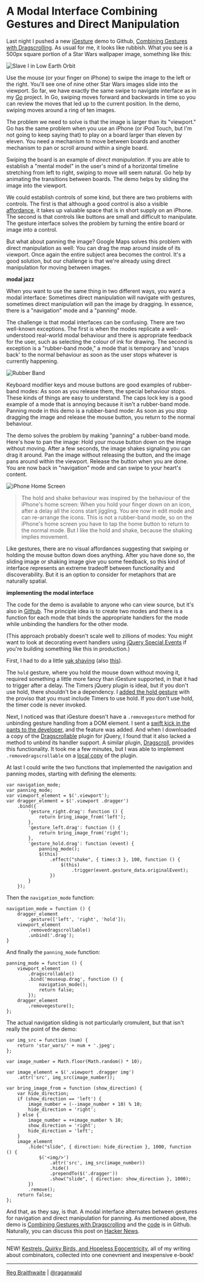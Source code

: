 A Modal Interface Combining Gestures and Direct Manipulation
===

Last night I pushed a new [iGesture][ig] demo to Github, [Combining Gestures with Dragscrolling][drag]. As usual for me, it looks like rubbish. What you see is a 500px square portion of a Star Wars wallpaper image, something like this:

![Slave I in Low Earth Orbit][slave]

Use the mouse (or your finger on iPhone) to swipe the image to the left or the right. You'll see one of nine other Star Wars images slide into the viewport. So far, we have exactly the same swipe to navigate interface as in my [Go][go] project. In Go, swiping moves forward and backwards in time so you can review the moves that led up to the current position. In the demo, swiping moves around a ring of ten images.

The problem we need to solve is that the image is larger than its "viewport." Go has the same problem when you use an iPhone (or iPod Touch, but I'm not going to keep saying that) to play on a board larger than eleven by eleven. You need a mechanism to move between boards and another mechanism to pan or scroll around within a single board.

Swiping the board is an example of *direct manipulation*. If you are able to establish a "mental model" in the user's mind of a horizontal timeline stretching from left to right, swiping to move will seem natural. Go help by animating the transitions between boards. The demo helps by sliding the image into the viewport.

We could establish controls of some kind, but there are two problems with controls. The first is that although a good control is also a visible [affordance][affordance], it takes up valuable space that is in short supply on an iPhone. The second is that controls like buttons are small and difficult to manipulate. The gesture interface solves the problem by turning the entire board or image into a control.

But what about panning the image? Google Maps solves this problem with direct manipulation as well: You can drag the map around inside of its viewport. Once again the entire subject area becomes the control. It's a good solution, but our challenge is that we're already using direct manipulation for moving between images.

**modal jazz**

When you want to use the same thing in two different ways, you want a modal interface: Sometimes direct manipulation will navigate with gestures, sometimes direct manipulation will pan the image by dragging. In essence, there is a "navigation" mode and a "panning" mode.

The challenge is that modal interfaces can be confusing. There are two well-known exceptions. The first is when the modes replicate a well-understood real-world modal behaviour and there is appropriate feedback for the user, such as selecting the colour of ink for drawing. The second is exception is a "rubber-band mode," a mode that is temporary and 'snaps back' to the normal behaviour as soon as the user stops whatever is currently happening.

![Rubber Band][band]

Keyboard modifier keys and mouse buttons are good examples of rubber-band modes: As soon as you release them, the special behaviour stops. These kinds of things are easy to understand. The caps lock key is a good example of a mode that is annoying because it isn't a rubber-band mode. Panning mode in this demo is a rubber-band mode: As soon as you stop dragging the image and release the mouse button, you return to the normal behaviour.

The demo solves the problem by making "panning" a rubber-band mode. Here's how to pan the image: Hold your mouse button down on the image without moving. After a few seconds, the image shakes signaling you can drag it around. Pan the image without releasing the button, and the image pans around within the viewport. Release the button when you are done. You are now back in "navigation" mode and can swipe to your heart's content.

![iPhone Home Screen][home]

> The hold and shake behaviour was inspired by the behaviour of the iPhone's home screen: When you hold your finger down on an icon, after a delay all the icons start jiggling. You are now in edit mode and can re-arrange the icons. This is not a rubber-band mode, so on the iPhone's home screen you have to tap the home button to return to the normal mode. But I like the hold and shake, because the shaking implies movement.

Like gestures, there are no visual affordances suggesting that swiping or holding the mouse button down does anything. After you have done so, the sliding image or shaking image give you some feedback, so this kind of interface represents an extreme tradeoff between functionality and discoverability. But it is an option to consider for metaphors that are naturally spatial.

**implementing the modal interface**

The code for the demo is available to anyone who can view source, but it's also in [Github][code]. The principle idea is to create two modes and there is a function for each mode that binds the appropriate handlers for the mode while unbinding the handlers for the other mode.

(This approach probably doesn't scale well to zillions of modes: You might want to look at decorating event handlers using [jQuery Special Events][special] if you're building something like this in production.)

First, I had to do a little [yak shaving][yak] (also [this][dont_yak]).

The `hold` gesture, where you hold the mouse down without moving it, required something a little more fancy than iGesture supported, in that it had to trigger after a delay. The Timers jQuery plugin is ideal, but if you don't use hold, there shouldn't be a dependency. I [added the hold gesture][hold] with the proviso that you must include Timers to use hold. If you don't use hold, the timer code is never invoked.

Next, I noticed was that iGesture doesn't have a `.removegesture` method for unbinding gesture handling from a DOM element. I sent a [swift kick in the pants to the developer][catch_22], and the feature was added. And when I downloaded a copy of the [Dragscrollable][dsble] plugin for jQuery, I found that it also lacked a method to unbind its handler support. A similar plugin, [Dragscroll][ds], provides this functionality. It took me a few minutes, but I was able to implement `.removedragscrollable` on a [local copy][dsjs] of the plugin.

At last I could write the two functions that implemented the navigation and panning modes, starting with defining the elements:

	var navigation_mode;
	var panning_mode;
	var viewport_element = $('.viewport');
	var dragger_element = $('.viewport .dragger')
		.bind({
			'gesture_right.drag': function () {
				return bring_image_from('left');
			},
			'gesture_left.drag': function () {
				return bring_image_from('right');
			},
			'gesture_hold.drag': function (event) {
				panning_mode();
				$(this)
					.effect("shake", { times:3 }, 100, function () {
						$(this)
							.trigger(event.gesture_data.originalEvent);
					})
			}
		});

Then the `navigation_mode` function:

	navigation_mode = function () {
		dragger_element
			.gesture(['left', 'right', 'hold']);
		viewport_element
			.removedragscrollable()
			.unbind('.drag');
	}

And finally the `panning_mode` function:

	panning_mode = function () {
		viewport_element
			.dragscrollable()
			.bind('mouseup.drag', function () {
				navigation_mode();
				return false;
			});
		dragger_element
			.removegesture();
	};

The actual navigation sliding is not particularly cromulent, but that isn't really the point of the demo:

	var img_src = function (num) {
		return 'star_wars/' + num + '.jpeg';
	};
	
	var image_number = Math.floor(Math.random() * 10);

	var image_element = $('.viewport .dragger img')
		.attr('src', img_src(image_number));
	
	var bring_image_from = function (show_direction) {
		var hide_direction;
		if (show_direction == 'left') {
			image_number = (--image_number + 10) % 10;
			hide_direction = 'right';
		} else {
			image_number = ++image_number % 10;
			show_direction = 'right';
			hide_direction = 'left';
		}
		image_element
			.hide("slide", { direction: hide_direction }, 1000, function () {
				$('<img/>')
					.attr('src', img_src(image_number))
					.hide()
					.prependTo($('.dragger'))
					.show("slide", { direction: show_direction }, 1000);
			})
			.remove();
		return false;
	};
	
And that, as they say, is that. A modal interface alternates between gestures for navigation and direct manipulation for panning. As mentioned above, the demo is [Combining Gestures with Dragscrolling][drag] and the [code][code] is in Github. Naturally, you can discuss this post on [Hacker News][hn].

---

NEW! [Kestrels, Quirky Birds, and Hopeless Egocentricity](http://leanpub.com/combinators), all of my writing about combinators, collected into one conevnient and inexpensive e-book!

---

[Reg Braithwaite](http://braythwayt.com) | [@raganwald](http://twitter.com/raganwald)

[drag]: http://raganwald.github.com/iGesture/drag.html
[slave]: /raganwald/homoiconic/raw/master/2010/04/slave_i.png "Slave I in Low Earth Orbit"
[ig]: /raganwald/iGesture "iGesture is a jQuery plugin for adding gesture support to web applications"
[affordance]: http://en.wikipedia.org/wiki/Affordance
[go]: http://github.com/raganwald/wood_and_stones "Go"
[band]: /raganwald/homoiconic/raw/master/2010/04/rubberband.jpg
[home]: /raganwald/homoiconic/raw/master/2010/04/home_screen.png
[code]: http://github.com/raganwald/iGesture/tree/gh-pages
[special]: http://benalman.com/news/2010/03/jquery-special-events/
[catch_22]: http://github.com/raganwald/iGesture/issues/closed/#issue/22 "iGesture Issue #22"
[dsble]: http://plugins.jquery.com/files/jquery.dragscroll.js.txt
[ds]: http://plugins.jquery.com/files/jquery.dragscroll.js.txt
[dsjs]: http://github.com/raganwald/iGesture/blob/gh-pages/dragscrollable.js
[dont_yak]: http://sethgodin.typepad.com/seths_blog/2005/03/dont_shave_that.html "Don't Shave That Yak!"
[yak]: http://www.catb.org/~esr/jargon/html/Y/yak-shaving.html
[hold]: http://github.com/raganwald/iGesture/issues/closed/#issue/20 "iGesture Issue #20"
[hn]: http://news.ycombinator.com/item?id=1277481 "Discuss this post"